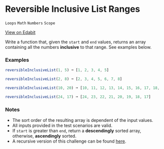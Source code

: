 # Reversible Inclusive List Ranges

`Loops` `Math` `Numbers` `Scope`

[View on Edabit](https://edabit.com/challenge/2HZ8DqCaZxLHN6cP6)

Write a function that, given the `start` and `end` values, returns an array containing all the numbers **inclusive** to that range. See examples below.

### Examples

```js
reversibleInclusiveList(1, 5) ➞ [1, 2, 3, 4, 5]

reversibleInclusiveList(2, 8) ➞ [2, 3, 4, 5, 6, 7, 8]

reversibleInclusiveList(10, 20) ➞ [10, 11, 12, 13, 14, 15, 16, 17, 18, 19, 20]

reversibleInclusiveList(24, 17) ➞ [24, 23, 22, 21, 20, 19, 18, 17]
```

### Notes

- The sort order of the resulting array is dependent of the input values.
- All inputs provided in the test scenarios are valid.
- If `start` is greater than `end`, return a **descendingly** sorted array, otherwise, **ascendingly** sorted.
- A recursive version of this challenge can be found [here](https://edabit.com/challenge/LKTiopxKdDRARMvri).
